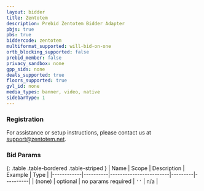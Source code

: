 ```yaml
---
layout: bidder
title: Zentotem
description: Prebid Zentotem Bidder Adapter
pbjs: true
pbs: true
biddercode: zentotem
multiformat_supported: will-bid-on-one
ortb_blocking_supported: false
prebid_member: false
privacy_sandbox: none
gpp_sids: none
deals_supported: true
floors_supported: true
gvl_id: none
media_types: banner, video, native
sidebarType: 1
---
```


### Registration
For assistance or setup instructions, please contact us at <support@zentotem.net>.

### Bid Params

{: .table .table-bordered .table-striped }
| Name       | Scope    | Description            | Example | Type     |
|------------|----------|------------------------|---------|----------|
| (none)     | optional | no params required     | `''`    | n/a      |
